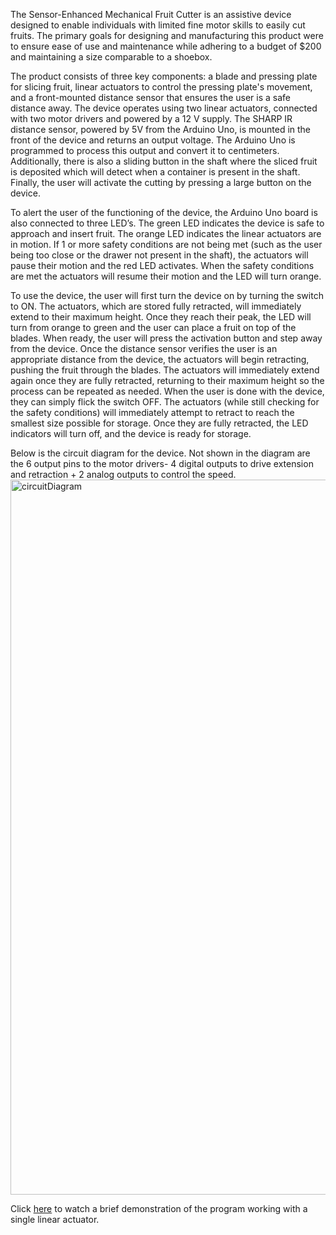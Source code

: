 The Sensor-Enhanced Mechanical Fruit Cutter is an assistive device designed to enable individuals with limited fine motor skills to easily cut fruits. The primary goals for designing and manufacturing this product were to ensure ease of use and maintenance while adhering to a budget of $200 and maintaining a size comparable to a shoebox.
  
The product consists of three key components: a blade and pressing plate for slicing fruit, linear actuators to control the pressing plate's movement, and a front-mounted distance sensor that ensures the user is a safe distance away. The device operates using two linear actuators, connected with two motor drivers and powered by a 12 V supply. The SHARP IR distance sensor, powered by 5V from the Arduino Uno,  is mounted in the front of the device and returns an output voltage. The Arduino Uno is programmed to process this output and convert it to centimeters. Additionally, there is also a sliding button in the shaft where the sliced fruit is deposited which will detect when a container is present in the shaft. Finally, the user will activate the cutting by pressing a large button on the device.
  
To alert the user of the functioning of the device, the Arduino Uno board is also connected to three LED’s. The green LED indicates the device is safe to approach and insert fruit. The orange LED indicates the linear actuators are in motion. If 1 or more safety conditions are not being met (such as the user being too close or the drawer not present in the shaft), the actuators will pause their motion and the red LED activates. When the safety conditions are met the actuators will resume their motion and the LED will turn orange. 
  
To use the device, the user will first turn the device on by turning the switch to ON. The actuators, which are stored fully retracted, will immediately extend to their maximum height. Once they reach their peak, the LED will turn from orange to green and the user can place a fruit on top of the blades. When ready, the user will press the activation button and step away from the device. Once the distance sensor verifies the user is an appropriate distance from the device, the actuators will begin retracting, pushing the fruit through the blades. The actuators will immediately extend again once they are fully retracted, returning to their maximum height so the process can be repeated as needed. When the user is done with the device, they can simply flick the switch OFF. The actuators (while still checking for the safety conditions) will immediately attempt to retract to reach the smallest size possible for storage. Once they are fully retracted, the LED indicators will turn off, and the device is ready for storage.

Below is the circuit diagram for the device. Not shown in the diagram are the 6 output pins to the motor drivers- 4 digital outputs to drive extension and retraction + 2 analog outputs to control the speed.
<img width="1144" alt="circuitDiagram" src="https://github.com/user-attachments/assets/406c97e3-43d7-4707-924c-3769e92cbaa9">

Click [here](https://youtu.be/YY8EpCqgCA0) to watch a brief demonstration of the program working with a single linear actuator.
